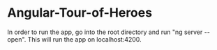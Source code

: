 # Angular-Tour-of-Heroes
In order to run the app, go into the root directory and run "ng server --open". This will run the app on localhost:4200.
